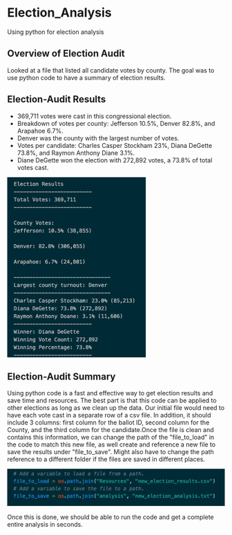 # Election_Analysis
Using python for election analysis

## Overview of Election Audit
Looked at a file that listed all candidate votes by county. The goal was to use python code to have a summary of election results. 

## Election-Audit Results
- 369,711 votes were cast in this congressional election.
- Breakdown of votes per county: Jefferson 10.5%, Denver 82.8%, and Arapahoe 6.7%.
- Denver was the county with the largest number of votes.
- Votes per candidate: Charles Casper Stockham 23%, Diana DeGette 73.8%, and Raymon Anthony Diane 3.1%.
- Diane DeGette won the election with 272,892 votes, a 73.8% of total votes cast. 

![](Resources/election_image.png)

## Election-Audit Summary
Using python code is a fast and effective way to get election results and save time and resources. The best part is that this code can be applied to other elections as long as we clean up the data. Our initial file would need to have each vote cast in a separate row of a csv file. In addition, it should include 3 columns: first column for the ballot ID, second column for the County, and the third column for the candidate.Once the file is clean and contains this information, we can change the path of the "file_to_load" in the code to match this new file, as well create and reference a new file to save the results under "file_to_save". Might also have to change the path reference to a different folder if the files are saved in different places. 

![](Resources/path.png)

Once this is done, we should be able to run the code and get a complete entire analysis in seconds. 
